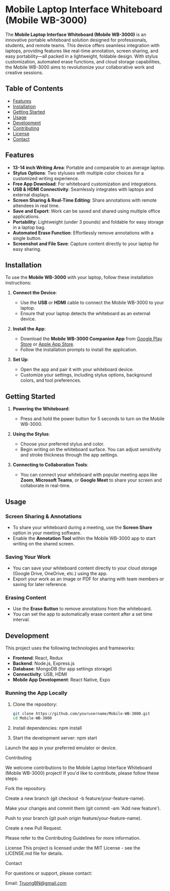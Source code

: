 # Mobile Laptop Interface Whiteboard (Mobile WB-3000)

The **Mobile Laptop Interface Whiteboard (Mobile WB-3000)** is an innovative portable whiteboard solution designed for professionals, students, and remote teams. This device offers seamless integration with laptops, providing features like real-time annotation, screen sharing, and easy portability—all packed in a lightweight, foldable design. With stylus customization, automated erase functions, and cloud storage capabilities, the Mobile WB-3000 aims to revolutionize your collaborative work and creative sessions.

## Table of Contents
- [Features](#features)
- [Installation](#installation)
- [Getting Started](#getting-started)
- [Usage](#usage)
- [Development](#development)
- [Contributing](#contributing)
- [License](#license)
- [Contact](#contact)

## Features
- **13-14 inch Writing Area**: Portable and comparable to an average laptop.
- **Stylus Options**: Two styluses with multiple color choices for a customized writing experience.
- **Free App Download**: For whiteboard customization and integrations.
- **USB & HDMI Connectivity**: Seamlessly integrates with laptops and external displays.
- **Screen Sharing & Real-Time Editing**: Share annotations with remote attendees in real time.
- **Save and Export**: Work can be saved and shared using multiple office applications.
- **Portability**: Lightweight (under 3 pounds) and foldable for easy storage in a laptop bag.
- **Automated Erase Function**: Effortlessly remove annotations with a single button.
- **Screenshot and File Save**: Capture content directly to your laptop for easy sharing.

## Installation

To use the **Mobile WB-3000** with your laptop, follow these installation instructions:

1. **Connect the Device**:
   - Use the **USB** or **HDMI** cable to connect the Mobile WB-3000 to your laptop.
   - Ensure that your laptop detects the whiteboard as an external device.

2. **Install the App**:
   - Download the **Mobile WB-3000 Companion App** from [Google Play Store](#) or [Apple App Store](#).
   - Follow the installation prompts to install the application.

3. **Set Up**:
   - Open the app and pair it with your whiteboard device.
   - Customize your settings, including stylus options, background colors, and tool preferences.

## Getting Started

1. **Powering the Whiteboard**: 
   - Press and hold the power button for 5 seconds to turn on the Mobile WB-3000.

2. **Using the Stylus**:
   - Choose your preferred stylus and color.
   - Begin writing on the whiteboard surface. You can adjust sensitivity and stroke thickness through the app settings.

3. **Connecting to Collaboration Tools**:
   - You can connect your whiteboard with popular meeting apps like **Zoom**, **Microsoft Teams**, or **Google Meet** to share your screen and collaborate in real-time.

## Usage

### Screen Sharing & Annotations
- To share your whiteboard during a meeting, use the **Screen Share** option in your meeting software.
- Enable the **Annotation Tool** within the Mobile WB-3000 app to start writing on the shared screen.

### Saving Your Work
- You can save your whiteboard content directly to your cloud storage (Google Drive, OneDrive, etc.) using the app.
- Export your work as an image or PDF for sharing with team members or saving for later reference.

### Erasing Content
- Use the **Erase Button** to remove annotations from the whiteboard.
- You can set the app to automatically erase content after a set time interval.

## Development

This project uses the following technologies and frameworks:

- **Frontend**: React, Redux
- **Backend**: Node.js, Express.js
- **Database**: MongoDB (for app settings storage)
- **Connectivity**: USB, HDMI
- **Mobile App Development**: React Native, Expo

### Running the App Locally

1. Clone the repository:

   ```bash
   git clone https://github.com/yourusername/Mobile-WB-3000.git
   cd Mobile-WB-3000

  2. Install dependencies:
npm install

3. Start the development server:
npm start

Launch the app in your preferred emulator or device.

Contributing

We welcome contributions to the Mobile Laptop Interface Whiteboard (Mobile WB-3000) project! If you'd like to contribute, please follow these steps:

Fork the repository.

Create a new branch (git checkout -b feature/your-feature-name).

Make your changes and commit them (git commit -am 'Add new feature').

Push to your branch (git push origin feature/your-feature-name).

Create a new Pull Request.

Please refer to the Contributing Guidelines for more information.

License
This project is licensed under the MIT License - see the LICENSE.md file for details.

Contact

For questions or support, please contact:

Email: TruongBN@gmail.com
